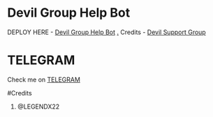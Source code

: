 # Devil Group Help Bot

DEPLOY HERE - [Devil Group Help Bot](https://dashboard.heroku.com/new?button-url=https%3A%2F%2Fgithub.com%2Flucifeermorningstar%2FDevilGroupHelpBot&template=https://github.com/imdbfilterv/Grouphelper/edit/main/README.md)
[.](https://heroku.com/deploy)
Credits - [Devil Support Group](https://t.me/deviluserbot)

# TELEGRAM
Check me on [TELEGRAM](https://t.me/deviluserbot)

#Credits
1. @LEGENDX22
